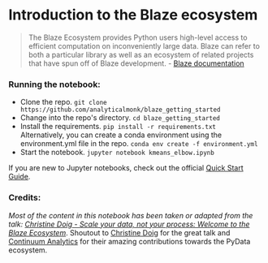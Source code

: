 # Introduction to the Blaze ecosystem

>The Blaze Ecosystem provides Python users high-level access to efficient computation on inconveniently large data. Blaze can refer to both a particular library as well as an ecosystem of related projects that have spun off of Blaze development.
\- [Blaze documentation](http://blaze.readthedocs.io/en/latest/)

### Running the notebook:
- Clone the repo.
  `git clone https://github.com/analyticalmonk/blaze_getting_started`
- Change into the repo's directory.
  `cd blaze_getting_started`
- Install the requirements.
  `pip install -r requirements.txt`  
  Alternatively, you can create a conda environment using the environment.yml file in the repo.
  `conda env create -f environment.yml`
- Start the notebook.
  `jupyter notebook kmeans_elbow.ipynb`

If you are new to Jupyter notebooks, check out the official [Quick Start Guide](https://jupyter-notebook-beginner-guide.readthedocs.io/en/latest/).

### Credits:
_Most of the content in this notebook has been taken or adapted from the talk: [Christine Doig - Scale your data, not your process: Welcome to the Blaze Ecosystem](https://www.youtube.com/watch?v=QKBcnEhkCtk)_.
Shoutout to [Christine Doig](https://github.com/chdoig) for the great talk and [Continuum Analytics](https://github.com/ContinuumIO) for their amazing contributions towards the PyData ecosystem.

